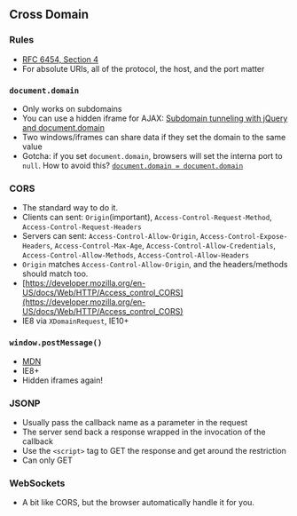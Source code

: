 ## Cross Domain

### Rules

* [RFC 6454, Section 4](https://tools.ietf.org/html/rfc6454)
* For absolute URIs, all of the protocol, the host, and the port matter

### `document.domain`

* Only works on subdomains
* You can use a hidden iframe for AJAX: [Subdomain tunneling with jQuery and document.domain](http://benv.ca/2011/03/07/subdomain-tunneling-with-jquery-and-document-domain/)
* Two windows/iframes can share data if they set the domain to the same value
* Gotcha: if you set `document.domain`, browsers will set the interna port to `null`. How to avoid this? [`document.domain = document.domain`](http://stackoverflow.com/questions/1481251/what-does-document-domain-document-domain-do)

### CORS

* The standard way to do it.
* Clients can sent: `Origin`(important), `Access-Control-Request-Method`, `Access-Control-Request-Headers`
* Servers can sent: `Access-Control-Allow-Origin`, `Access-Control-Expose-Headers`, `Access-Control-Max-Age`, `Access-Control-Allow-Credentials`, `Access-Control-Allow-Methods`, `Access-Control-Allow-Headers`
* `Origin` matches `Access-Control-Allow-Origin`, and the headers/methods should match too.
* [https://developer.mozilla.org/en-US/docs/Web/HTTP/Access_control_CORS](https://developer.mozilla.org/en-US/docs/Web/HTTP/Access_control_CORS)
* IE8 via `XDomainRequest`, IE10+

### `window.postMessage()`

* [MDN](https://developer.mozilla.org/en-US/docs/Web/API/Window/postMessage)
* IE8+
* Hidden iframes again!

### JSONP

* Usually pass the callback name as a parameter in the request
* The server send back a response wrapped in the invocation of the callback
* Use the `<script>` tag to GET the response and get around the restriction
* Can only GET

### WebSockets

* A bit like CORS, but the browser automatically handle it for you.